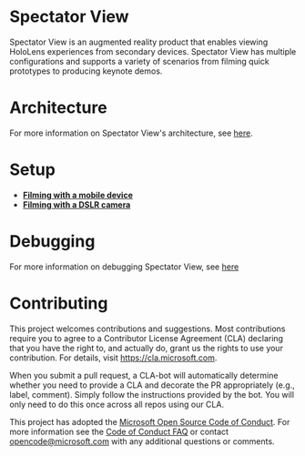 # Spectator View
Spectator View is an augmented reality product that enables viewing HoloLens experiences from secondary devices. Spectator View has multiple configurations and supports a variety of scenarios from filming quick prototypes to producing keynote demos.

# Architecture
For more information on Spectator View's architecture, see [here](doc/SpectatorView.Architecture.md).

# Setup

* [**Filming with a mobile device**](doc/SpectatorView.Setup.md)
* [**Filming with a DSLR camera**](doc/SpectatorView.Setup.DSLR.md)

# Debugging
For more information on debugging Spectator View, see [here](doc/SpectatorView.Debugging.md)

# Contributing

This project welcomes contributions and suggestions.  Most contributions require you to agree to a
Contributor License Agreement (CLA) declaring that you have the right to, and actually do, grant us
the rights to use your contribution. For details, visit https://cla.microsoft.com.

When you submit a pull request, a CLA-bot will automatically determine whether you need to provide
a CLA and decorate the PR appropriately (e.g., label, comment). Simply follow the instructions
provided by the bot. You will only need to do this once across all repos using our CLA.

This project has adopted the [Microsoft Open Source Code of Conduct](https://opensource.microsoft.com/codeofconduct/).
For more information see the [Code of Conduct FAQ](https://opensource.microsoft.com/codeofconduct/faq/) or
contact [opencode@microsoft.com](mailto:opencode@microsoft.com) with any additional questions or comments.
